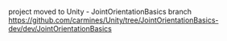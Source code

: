 project moved to Unity - JointOrientationBasics branch
https://github.com/carmines/Unity/tree/JointOrientationBasics-dev/dev/JointOrientationBasics

